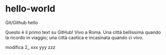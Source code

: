 # hello-world
Git/Github hello

Questo è il primo text su GitHub!
Vivo a Roma. Una città bellissima quando la ricordo in viaggio; una città caotica e incasinata quando ci vivo.

modifica 2_
xxx
yyy
zzz

